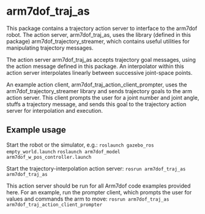 # arm7dof_traj_as
This package contains a trajectory action server to interface to the arm7dof robot.
The action server, arm7dof_traj_as, uses the library (defined in this package) arm7dof_trajectory_streamer, which
contains useful utilities for manipulating trajectory messages. 

The action server arm7dof_traj_as accepts trajectory goal messages, using the action
message defined in this package.  An interpolator within this action server interpolates linearly between successive
joint-space points.

An example action client, arm7dof_traj_action_client_prompter, uses the arm7dof_trajectory_streamer library
and sends trajectory goals to the arm action server.  This client prompts the user for a joint number and joint angle,
stuffs a trajectory message, and sends this goal to the trajectory action server for interpolation and execution.

## Example usage
Start the robot or the simulator, e.g.:
`roslaunch gazebo_ros empty_world.launch`
`roslaunch arm7dof_model arm7dof_w_pos_controller.launch`

Start the trajectory-interpolation action server:
`rosrun arm7dof_traj_as arm7dof_traj_as`

This action server should be run for all Arm7dof code examples provided here.  For an example, run the prompter client,
which prompts the user for values and commands the arm to move:
`rosrun arm7dof_traj_as arm7dof_traj_action_client_prompter`